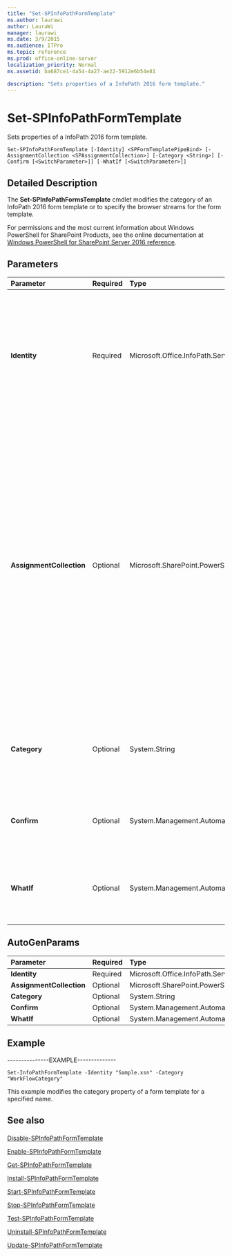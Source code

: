 ```yaml
---
title: "Set-SPInfoPathFormTemplate"
ms.author: laurawi
author: LauraWi
manager: laurawi
ms.date: 3/9/2015
ms.audience: ITPro
ms.topic: reference
ms.prod: office-online-server
localization_priority: Normal
ms.assetid: ba687ce1-4a54-4a27-ae22-5912e6b54e81

description: "Sets properties of a InfoPath 2016 form template."
---
```


# Set-SPInfoPathFormTemplate

Sets properties of a InfoPath 2016 form template.
  
```
Set-SPInfoPathFormTemplate [-Identity] <SPFormTemplatePipeBind> [-AssignmentCollection <SPAssignmentCollection>] [-Category <String>] [-Confirm [<SwitchParameter>]] [-WhatIf [<SwitchParameter>]]
```

## Detailed Description

The **Set-SPInfoPathFormsTemplate** cmdlet modifies the category of an InfoPath 2016 form template or to specify the browser streams for the form template. 
  
For permissions and the most current information about Windows PowerShell for SharePoint Products, see the online documentation at [Windows PowerShell for SharePoint Server 2016 reference](https://go.microsoft.com/fwlink/p/?LinkId=671715).
  
## Parameters

|**Parameter**|**Required**|**Type**|**Description**|
|:-----|:-----|:-----|:-----|
|**Identity** <br/> |Required  <br/> |Microsoft.Office.InfoPath.Server.Cmdlet.SPFormTemplatePipeBind  <br/> |Specifies the InfoPath 2016 form template to update.  <br/> The type must be a valid GUID, in the form 12345678-90ab-cdef-1234-567890bcdefgh; a valid name of a form template (for example, InfoPathFormTemplate1); a valid name of a form template files (for example, FormTemplateFile1.xsn); or an instance of a valid **SPFormTemplate** object.  <br/> |
|**AssignmentCollection** <br/> |Optional  <br/> |Microsoft.SharePoint.PowerShell.SPAssignmentCollection  <br/> |Manages objects for the purpose of proper disposal. Use of objects, such as **SPWeb** or **SPSite**, can use large amounts of memory and use of these objects in Windows PowerShell scripts requires proper memory management. Using the **SPAssignment** object, you can assign objects to a variable and dispose of the objects after they are needed to free up memory. When **SPWeb**, **SPSite**, or **SPSiteAdministration** objects are used, the objects are automatically disposed of if an assignment collection or the **Global** parameter is not used.  <br/> > [!NOTE]> When the **Global** parameter is used, all objects are contained in the global store. If objects are not immediately used, or disposed of by using the **Stop-SPAssignment** command, an out-of-memory scenario can occur.           |
|**Category** <br/> |Optional  <br/> |System.String  <br/> |Specifies the category of the form template. The category name can have a maximum of 255 characters.  <br/> The type must be a valid name of a form template category; for example, FormTemplateCategory1.  <br/> |
|**Confirm** <br/> |Optional  <br/> |System.Management.Automation.SwitchParameter  <br/> |Prompts you for confirmation before executing the command. For more information, type the following command: **get-help about_commonparameters** <br/> |
|**WhatIf** <br/> |Optional  <br/> |System.Management.Automation.SwitchParameter  <br/> |Displays a message that describes the effect of the command instead of executing the command. For more information, type the following command: **get-help about_commonparameters** <br/> |
   
## AutoGenParams

|**Parameter**|**Required**|**Type**|**Description**|
|:-----|:-----|:-----|:-----|
|**Identity** <br/> |Required  <br/> |Microsoft.Office.InfoPath.Server.Cmdlet.SPFormTemplatePipeBind  <br/> ||
|**AssignmentCollection** <br/> |Optional  <br/> |Microsoft.SharePoint.PowerShell.SPAssignmentCollection  <br/> ||
|**Category** <br/> |Optional  <br/> |System.String  <br/> ||
|**Confirm** <br/> |Optional  <br/> |System.Management.Automation.SwitchParameter  <br/> ||
|**WhatIf** <br/> |Optional  <br/> |System.Management.Automation.SwitchParameter  <br/> ||
   
## Example

---------------EXAMPLE--------------
  
```
Set-InfoPathFormTemplate -Identity "Sample.xsn" -Category "WorkFlowCategory"
```

This example modifies the category property of a form template for a specified name.
  
## See also

#### 

[Disable-SPInfoPathFormTemplate](disable-spinfopathformtemplate.md)
  
[Enable-SPInfoPathFormTemplate](enable-spinfopathformtemplate.md)
  
[Get-SPInfoPathFormTemplate](get-spinfopathformtemplate.md)
  
[Install-SPInfoPathFormTemplate](install-spinfopathformtemplate.md)
  
[Start-SPInfoPathFormTemplate](start-spinfopathformtemplate.md)
  
[Stop-SPInfoPathFormTemplate](stop-spinfopathformtemplate.md)
  
[Test-SPInfoPathFormTemplate](test-spinfopathformtemplate.md)
  
[Uninstall-SPInfoPathFormTemplate](uninstall-spinfopathformtemplate.md)
  
[Update-SPInfoPathFormTemplate](update-spinfopathformtemplate.md)

